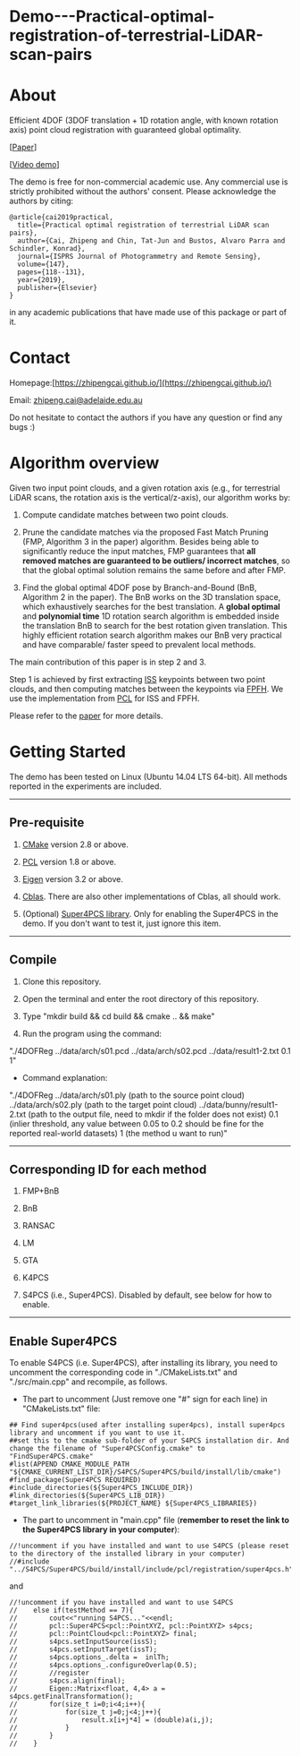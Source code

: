 # Demo---Practical-optimal-registration-of-terrestrial-LiDAR-scan-pairs

About
=====
Efficient 4DOF (3DOF translation + 1D rotation angle, with known rotation axis) point cloud registration with guaranteed global optimality. 

[[Paper](https://www.sciencedirect.com/science/article/pii/S0924271618303125?via%3Dihub)] 

[[Video demo](https://www.youtube.com/watch?v=MKzSN4bbs1o&feature=youtu.be)]

The demo is free for non-commercial academic use. Any commercial use is strictly 
prohibited without the authors' consent. Please acknowledge the authors by citing:

```
@article{cai2019practical,
  title={Practical optimal registration of terrestrial LiDAR scan pairs},
  author={Cai, Zhipeng and Chin, Tat-Jun and Bustos, Alvaro Parra and Schindler, Konrad},
  journal={ISPRS Journal of Photogrammetry and Remote Sensing},
  volume={147},
  pages={118--131},
  year={2019},
  publisher={Elsevier}
}
```
in any academic publications that have made use of this package or part of it.

Contact
=======
Homepage:[https://zhipengcai.github.io/](https://zhipengcai.github.io/) 

Email: zhipeng.cai@adelaide.edu.au

Do not hesitate to contact the authors if you have any question or find any bugs :)

Algorithm overview
==================

Given two input point clouds, and a given rotation axis (e.g., for terrestrial LiDAR scans, the rotation axis is the vertical/z-axis), our algorithm works by:

1. Compute candidate matches between two point clouds.

2. Prune the candidate matches via the proposed Fast Match Pruning (FMP, Algorithm 3 in the paper) algorithm. Besides being able to significantly reduce the input matches, FMP guarantees that **all removed matches are guaranteed to be outliers/ incorrect matches**, so that the global optimal solution remains the same before and after FMP.

3. Find the global optimal 4DOF pose by Branch-and-Bound (BnB, Algorithm 2 in the paper). The BnB works on the 3D translation space, which exhaustively searches for the best translation. A **global optimal** and **polynomial time** 1D rotation search algorithm is embedded inside the translation BnB to search for the best rotation given translation. This highly efficient rotation search algorithm makes our BnB very practical and have comparable/ faster speed to prevalent local methods.

The main contribution of this paper is in step 2 and 3.
 
Step 1 is achieved by first extracting [ISS](https://ieeexplore.ieee.org/document/5457637) keypoints between two point clouds, and then computing matches between the keypoints via [FPFH](https://ieeexplore.ieee.org/document/5152473). We use the implementation from [PCL](http://pointclouds.org/) for ISS and FPFH.

Please refer to the [paper](https://www.sciencedirect.com/science/article/pii/S0924271618303125?via%3Dihub) for more details.

Getting Started
===============
The demo has been tested on Linux (Ubuntu 14.04 LTS 64-bit). All methods reported in the experiments are included.

-------------
Pre-requisite
-------------
1. [CMake](https://cmake.org/) version 2.8 or above.

2. [PCL](http://pointclouds.org/) version 1.8 or above.

3. [Eigen](http://eigen.tuxfamily.org/index.php?title=Main_Page) version 3.2 or above.

4. [Cblas](http://www.netlib.org/blas/). There are also other implementations of Cblas, all should work.

5. (Optional) [Super4PCS library](http://nmellado.github.io/Super4PCS/a05034.html). Only for enabling the Super4PCS in the demo. If you don't want to test it, just ignore this item.

-------
Compile
-------
1. Clone this repository.

2. Open the terminal and enter the root directory of this repository.

3. Type "mkdir build && cd build && cmake .. && make"

4. Run the program using the command:

"./4DOFReg ../data/arch/s01.pcd ../data/arch/s02.pcd ../data/result1-2.txt 0.1 1"

+ Command explanation:

"./4DOFReg ../data/arch/s01.ply (path to the source point cloud) ../data/arch/s02.ply (path to the target point cloud) ../data/bunny/result1-2.txt (path to the output file, need to mkdir if the folder does not exist) 0.1 (inlier threshold, any value between 0.05 to 0.2 should be fine for the reported real-world datasets) 1 (the method u want to run)"

--------------------------------
Corresponding ID for each method
--------------------------------

1. FMP+BnB

2. BnB

3. RANSAC

4. LM

5. GTA

6. K4PCS

7. S4PCS (i.e., Super4PCS). Disabled by default, see below for how to enable.

--------------------------------
Enable Super4PCS
--------------------------------

To enable S4PCS (i.e. Super4PCS), after installing its library, you need to uncomment the corresponding code in "./CMakeLists.txt" and "./src/main.cpp" and recompile, as follows.

+ The part to uncomment (Just remove one "#" sign for each line) in "CMakeLists.txt" file:

```
## Find super4pcs(used after installing super4pcs), install super4pcs library and uncomment if you want to use it.
##set this to the cmake sub-folder of your S4PCS installation dir. And change the filename of "Super4PCSConfig.cmake" to "FindSuper4PCS.cmake"
#list(APPEND CMAKE_MODULE_PATH "${CMAKE_CURRENT_LIST_DIR}/S4PCS/Super4PCS/build/install/lib/cmake")
#find_package(Super4PCS REQUIRED)
#include_directories(${Super4PCS_INCLUDE_DIR})
#link_directories(${Super4PCS_LIB_DIR})
#target_link_libraries(${PROJECT_NAME} ${Super4PCS_LIBRARIES})
```
  
+ The part to uncomment in "main.cpp" file (**remember to reset the link to the Super4PCS library in your computer**):
```
//!uncomment if you have installed and want to use S4PCS (please reset to the directory of the installed library in your computer)
//#include "../S4PCS/Super4PCS/build/install/include/pcl/registration/super4pcs.h"
```
and
 
```
//!uncomment if you have installed and want to use S4PCS
//    else if(testMethod == 7){
//        cout<<"running S4PCS..."<<endl;
//        pcl::Super4PCS<pcl::PointXYZ, pcl::PointXYZ> s4pcs;
//        pcl::PointCloud<pcl::PointXYZ> final;
//        s4pcs.setInputSource(issS);
//        s4pcs.setInputTarget(issT);
//        s4pcs.options_.delta =  inlTh;
//        s4pcs.options_.configureOverlap(0.5);
//        //register
//        s4pcs.align(final);
//        Eigen::Matrix<float, 4,4> a = s4pcs.getFinalTransformation();
//        for(size_t i=0;i<4;i++){
//            for(size_t j=0;j<4;j++){
//                result.x[i+j*4] = (double)a(i,j);
//            }
//        }
//    }
```

